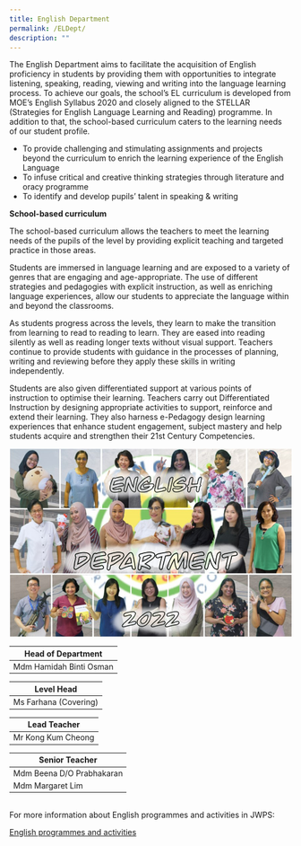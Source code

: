 ```yaml
---
title: English Department
permalink: /ELDept/
description: ""
---
```

The English Department aims to facilitate the acquisition of English proficiency in students by providing them with opportunities to integrate listening, speaking, reading, viewing and writing into the language learning process.
To achieve our goals, the school’s EL curriculum is developed from MOE’s English Syllabus 2020 and closely aligned to the STELLAR (Strategies for English Language Learning and Reading) programme. In addition to that, the school-based curriculum caters to the learning needs of our student profile.
* To provide challenging and stimulating assignments and projects beyond the curriculum to enrich the learning experience of the English Language
* To infuse critical and creative thinking strategies through literature and oracy programme
* To identify and develop pupils’ talent in speaking & writing

**School-based curriculum**

The school-based curriculum allows the teachers to meet the learning needs of the pupils of the level by providing explicit teaching and targeted practice in those areas.<br>

Students are immersed in language learning and are exposed to a variety of genres that are engaging and age-appropriate. The use of different strategies and pedagogies with explicit instruction, as well as enriching language experiences, allow our students to appreciate the language within and beyond the classrooms.<br>

As students progress across the levels, they learn to make the transition from learning to read to reading to learn. They are eased into reading silently as well as reading longer texts without visual support. Teachers continue to provide students with guidance in the processes of planning, writing and reviewing before they apply these skills in writing independently.<br>

Students are also given differentiated support at various points of instruction to optimise their learning. Teachers carry out Differentiated Instruction by designing appropriate activities to support, reinforce and extend their learning. They also harness e-Pedagogy design learning experiences that enhance student engagement, subject mastery and help students acquire and strengthen their 21st Century Competencies.

![EL](/images/EL2022.jpg)

| Head of Department |
| --- |
| Mdm Hamidah Binti Osman |<br>

  

| Level Head |
| --- |
| Ms Farhana (Covering) |<br>

 
| Lead Teacher |
| --- |
| Mr Kong Kum Cheong |<br> 

| Senior Teacher |
| --- |
| Mdm Beena D/O Prabhakaran
| Mdm Margaret Lim


<br>
For more information about English programmes and activities in JWPS:

[English programmes and activities](/ELprogram)